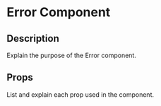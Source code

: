 # Error Component

## Description
Explain the purpose of the Error component.

## Props
List and explain each prop used in the component.